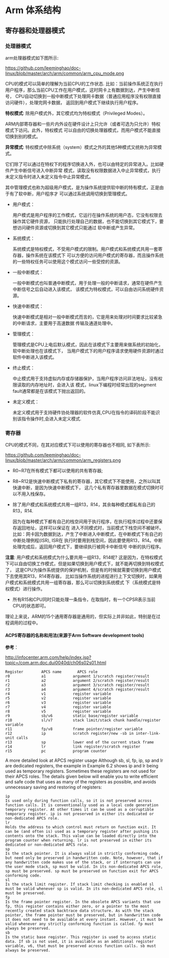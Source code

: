 Arm 体系结构
================================================================================

寄存器和处理器模式
--------------------------------------------------------------------------------

### 处理器模式

arm处理器模式如下图所示:

https://github.com/leeminghao/doc-linux/blob/master/arch/arm/common/arm_cpu_mode.png

CPU的模式可以简单的理解为当前CPU的工作状态.
比如：当前操作系统正在执行用户程序，那么当前CPU工作在用户模式，这时网卡上有数据到达，产生中断信号，
CPU自动切换到一般中断模式下处理网卡数据（普通应用程序没有权限直接访问硬件），处理完网卡数据，
返回到用户模式下继续执行用户程序。

**特权模式**: 除用户模式外，其它模式均为特权模式（Privileged Modes）。

  ARM内部寄存器和一些片内外设在硬件设计上只允许（或者可选为只允许）特权模式下访问。此外，特权模式
  可以自由的切换处理器模式，而用户模式不能直接切换到别的模式。

**异常模式**: 特权模式中除系统（system）模式之外的其他5种模式又统称为异常模式。

  它们除了可以通过在特权下的程序切换进入外，也可以由特定的异常进入。比如硬件产生中断信号进入中断异常
  模式，读取没有权限数据进入中止异常模式，执行未定义指令时进入未定义指令中止异常模式。

  其中管理模式也称为超级用户模式，是为操作系统提供软中断的特有模式，正是由于有了软中断，用户程序才
  可以通过系统调用切换到管理模式。

* 用户模式：

  用户模式是用户程序的工作模式，它运行在操作系统的用户态，它没有权限去操作其它硬件资源，
  只能执行处理自己的数据，也不能切换到其它模式下，要想访问硬件资源或切换到其它模式只能通过
  软中断或产生异常。

* 系统模式：

  系统模式是特权模式，不受用户模式的限制。用户模式和系统模式共用一套寄存器，操作系统在该模式下
  可以方便的访问用户模式的寄存器，而且操作系统的一些特权任务可以使用这个模式访问一些受控的资源。

* 一般中断模式：

  一般中断模式也叫普通中断模式，用于处理一般的中断请求，通常在硬件产生中断信号之后自动进入该模式，
  该模式为特权模式，可以自由访问系统硬件资源。

* 快速中断模式：

  快速中断模式是相对一般中断模式而言的，它是用来处理对时间要求比较紧急的中断请求，主要用于高速数据
  传输及通道处理中。

* 管理模式：

   管理模式是CPU上电后默认模式，因此在该模式下主要用来做系统的初始化，软中断处理也在该模式下，
   当用户模式下的用户程序请求使用硬件资源时通过软件中断进入该模式。

* 终止模式：

  中止模式用于支持虚拟内存或存储器保护，当用户程序访问非法地址，没有权限读取的内存地址时，会进入该
  模式，linux下编程时经常出现的segment fault通常都是在该模式下抛出返回的。

* 未定义模式：

  未定义模式用于支持硬件协处理器的软件仿真,CPU在指令的译码阶段不能识别该指令操作时,会进入未定义模式.

### 寄存器

CPU的模式不同，在其对应模式下可以使用的寄存器也不相同, 如下表所示:

https://github.com/leeminghao/doc-linux/blob/master/arch/arm/common/arm_registers.png

* R0~R7在所有模式下都可以使用的共有寄存器;

* R8~R12是快速中断模式下私有的寄存器，其它模式下不能使用，之所以叫其快速中断，是因为快速中断模式下，
  这几个私有寄存器里数据在模式切换时可以不用入栈保存。

* 除了用户模式和系统模式共用一组R13，R14，其余每种模式都私有自己的R13，R14.

  因为在每种模式下都有自己的栈空间用于执行程序，在执行程序过程中还要保存返回地址，这样可以保证在
  进入不同模式时，当前模式下栈空间不被破坏。
  比如：网卡因为数据到达，产生了中断进入中断模式，在中断模式下有自己的中断处理例程(ISR), ISR在
  执行时要用到栈空间，因此要使用R13，R14。中断处理完成后，返回用户模式下，要继续执行被网卡中断信号
  中断的执行程序。

**注意**: 用户模式和系统模式为什么要共用一组R13，R14呢?
这是因为，在特权模式下可以自由切换工作模式，但是如果切换到用户模式下，就不能再切换到特权模式了，
这是CPU为操作系统提供的保护机制，但是有的时候就需要切换到用户模式下去使用其R13，R14寄存器，
比如当操作系统的进程进行上下文切换时，如果用户模式和系统模式共用一组寄存器，那么可以切换到系统模式
下（系统模式是特权模式）进行操作。

* 所有R15和CPU同时只能处理一条指令，在取指时，有一个CPSR表示当前CPU的状态即可。

理论上来说，ARM的15个通用寄存器是通用的，但实际上并非如此，特别是在过程调用的过程中。

#### ACPS寄存器的名称和用法(来源于Arm Software development tools)

**参考**：

http://infocenter.arm.com/help/index.jsp?topic=/com.arm.doc.dui0040d/ch06s02s01.html

```
Register        APCS name       APCS role
r0              a1            argument 1/scratch register/result
r1              a2            argument 2/scratch register/result
r2              a3            argument 3/scratch register/result
r3              a4            argument 4/scratch register/result
r4              v1            register variable
r5              v2            register variable
r6              v3            register variable
r7              v4            register variable
r8              v5            register variable
r9              sb/v6         static base/register variable
r10             sl/v7         stack limit/stack chunk handle/register variable
r11             fp/v8         frame pointer/register variable
r12             ip            scratch register/new -sb in inter-link-unit calls
r13             sp            lower end of the current stack frame
r14             lr            link register/scratch register
r15             pc            program counter
```



A more detailed look at APCS register usage
Although sb, sl, fp, ip, sp and lr are dedicated registers, the example in Example 6.2 shows ip and lr being used as temporary registers. Sometimes these registers are not used for their APCS roles. The details given below will enable you to write efficient and safe code that uses as many of the registers as possible, and avoids unnecessary saving and restoring of registers:

```
ip
Is used only during function calls, so it is not preserved across function calls. It is conventionally used as a local code generation temporary register. At other times it can be used as a corruptible temporary register. ip is not preserved in either its dedicated or non-dedicated APCS role.
lr
Holds the address to which control must return on function exit. It can be (and often is) used as a temporary register after pushing its contents onto the stack. This value can be loaded directly into the program counter when returning. lr is not preserved in either its dedicated or non-dedicated APCS role.
sp
Is the stack pointer. It is always valid in strictly conforming code, but need only be preserved in handwritten code. Note, however, that if any handwritten code makes use of the stack, or if interrupts can use the user mode stack, sp must be valid. In its non-dedicated APCS role, sp must be preserved. sp must be preserved on function exit for APCS conforming code.
sl
Is the stack limit register. If stack limit checking is enabled sl must be valid whenever sp is valid. In its non-dedicated APCS role, sl must be preserved.
fp
Is the frame pointer register. In the obsolete APCS variants that use fp, this register contains either zero, or a pointer to the most recently created stack backtrace data structure. As with the stack pointer, the frame pointer must be preserved, but in handwritten code it does not need to be available at every instant. However, it must be valid whenever any strictly conforming function is called. fp must always be preserved.
sb
Is the static base register. This register is used to access static data. If sb is not used, it is available as an additional register variable, v6, that must be preserved across function calls. sb must always be preserved.
```